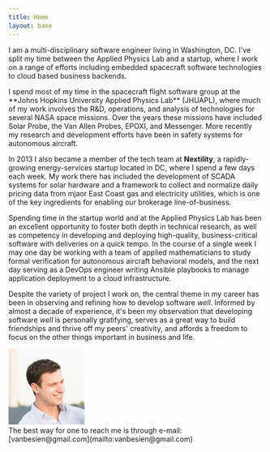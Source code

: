 ```yaml
---
title: Home
layout: base
---
```


I am a multi-disciplinary software engineer living in Washington, DC. I've split my time between the Applied Physics Lab and a startup, where I work on a range of efforts including embedded spacecraft software technologies to cloud based business backends.

<span id="read_more_content">
I spend most of my time in the spacecraft flight software group at the **Johns Hopkins University Applied Physics Lab** (JHUAPL), where much of my work involves the R&amp;D, operations, and analysis of technologies for several NASA space missions. Over the years these missions have included Solar Probe, the Van Allen Probes, EPOXI, and Messenger. More recently my research and development efforts have been in safety systems for autonomous aircraft.

In 2013 I also became a member of the tech team at **Nextility**, a rapidly-growing energy-services startup located in DC, where I spend a few days each week. My work there has included the development of SCADA systems for solar hardware and a framework to collect and normalize daily pricing data from mjaor East Coast gas and electricity utilities, which is one of the key ingredients for enabling our brokerage line-of-business.
</span>

Spending time in the startup world and at the Applied Physics Lab has been an excellent opportunity to foster both depth in technical research, as well as competency in developing and deploying high-quality, business-critical software with deliveries on a quick tempo. In the course of a single week I may one day be working with a team of applied mathematicians to study formal verification for autonomous aircraft behavioral models, and the next day serving as a DevOps engineer writing Ansible playbooks to manage application deployment to a cloud infrastructure.

Despite the variety of project I work on, the central theme in my career has been in observing and refining how to develop software *well*. Informed by almost a decade of experience, it's been my observation that developing software *well* is personally gratifying, serves as a great way to build friendships and thrive off my peers' creativity, and affords a freedom to focus on the other things important in business and life. 

<img id="my-photo" src="/images/BB-10.jpg" />

<br />
The best way for one to reach me is through e-mail: [vanbesien@gmail.com](mailto:vanbesien@gmail.com)
